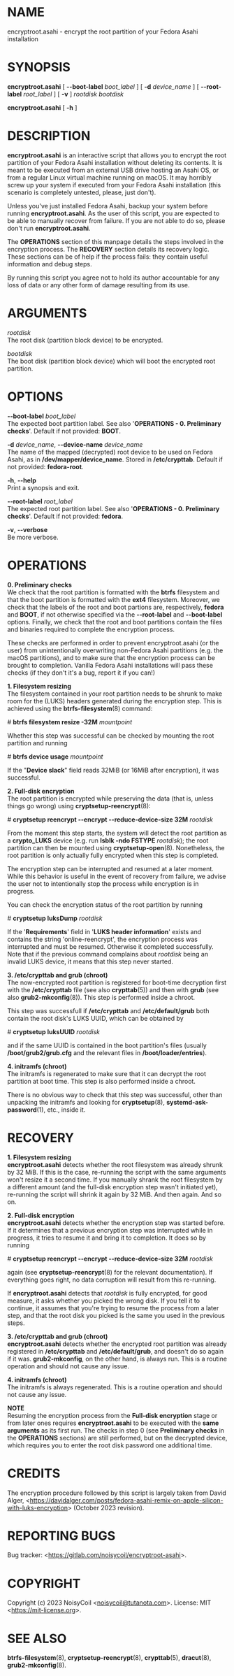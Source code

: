 # NAME

encryptroot.asahi - encrypt the root partition of your Fedora Asahi
installation

# SYNOPSIS

**encryptroot.asahi** \[ **--boot-label** *boot\_label* \] \[ **-d**
*device\_name* \] \[ **--root-label** *root\_label* \] \[ **-v** \]
*rootdisk* *bootdisk*

**encryptroot.asahi** \[ **-h** \]

# DESCRIPTION

**encryptroot.asahi** is an interactive script that allows you to
encrypt the root partition of your Fedora Asahi installation without
deleting its contents. It is meant to be executed from an external USB
drive hosting an Asahi OS, or from a regular Linux virtual machine
running on macOS. It may horribly screw up your system if executed from
your Fedora Asahi installation (this scenario is completely untested,
please, just don't).

Unless you've just installed Fedora Asahi, backup your system before
running **encryptroot.asahi**. As the user of this script, you are
expected to be able to manually recover from failure. If you are not
able to do so, please don't run **encryptroot.asahi**.

The **OPERATIONS** section of this manpage details the steps involved in
the encryption process. The **RECOVERY** section details its recovery
logic. These sections can be of help if the process fails: they contain
useful information and debug steps.

By running this script you agree not to hold its author accountable for
any loss of data or any other form of damage resulting from its use.

# ARGUMENTS

*rootdisk*  
The root disk (partition block device) to be encrypted.

*bootdisk*  
The boot disk (partition block device) which will boot the encrypted
root partition.

# OPTIONS

**--boot-label** *boot\_label*  
The expected boot partition label. See also '**OPERATIONS - 0.
Preliminary checks**'. Default if not provided: **BOOT**.

**-d** *device\_name*, **--device-name** *device\_name*  
The name of the mapped (decrypted) root device to be used on Fedora
Asahi, as in **/dev/mapper/device\_name**. Stored in **/etc/crypttab**.
Default if not provided: **fedora-root**.

**-h**, **--help**  
Print a synopsis and exit.

**--root-label** *root\_label*  
The expected root partition label. See also '**OPERATIONS - 0.
Preliminary checks**'. Default if not provided: **fedora**.

**-v**, **--verbose**  
Be more verbose.

# OPERATIONS

**0. Preliminary checks**  
We check that the root partition is formatted with the **btrfs**
filesystem and that the boot partition is formatted with the **ext4**
filesystem. Moreover, we check that the labels of the root and boot
partions are, respectively, **fedora** and **BOOT**, if not otherwise
specified via the **--root-label** and **--boot-label** options.
Finally, we check that the root and boot partitions contain the files
and binaries required to complete the encryption process.

These checks are performed in order to prevent encryptroot.asahi (or the
user) from unintentionally overwriting non-Fedora Asahi partitions (e.g.
the macOS partitions), and to make sure that the encryption process can
be brought to completion. Vanilla Fedora Asahi installations will pass
these checks (if they don't it's a bug, report it if you can!)

**1. Filesystem resizing**  
The filesystem contained in your root partition needs to be shrunk to
make room for the (LUKS) headers generated during the encryption step.
This is achieved using the **btrfs-filesystem**(8) command:

\# **btrfs filesystem resize -32M** *mountpoint*

Whether this step was successful can be checked by mounting the root
partition and running

\# **btrfs device usage** *mountpoint*

If the "**Device slack**" field reads 32MiB (or 16MiB after encryption),
it was successful.

**2. Full-disk encryption**  
The root partition is encrypted while preserving the data (that is,
unless things go wrong) using **cryptsetup-reencrypt**(8):

\# **cryptsetup reencrypt --encrypt --reduce-device-size 32M**
*rootdisk*

From the moment this step starts, the system will detect the root
partition as a **crypto\_LUKS** device (e.g. run **lsblk -ndo FSTYPE**
*rootdisk*); the root partition can then be mounted using
**cryptsetup-open**(8). Nonetheless, the root partition is only actually
fully encrypted when this step is completed.

The encryption step can be interrupted and resumed at a later moment.
While this behavior is useful in the event of recovery from failure, we
advise the user not to intentionally stop the process while encryption
is in progress.

You can check the encryption status of the root partition by running

\# **cryptsetup luksDump** *rootdisk*

If the '**Requirements**' field in '**LUKS header information**' exists
and contains the string 'online-reencrypt', the encryption process was
interrupted and must be resumed. Otherwise it completed successfully.
Note that if the previous command complains about *rootdisk* being an
invalid LUKS device, it means that this step never started.

**3. /etc/crypttab and grub (chroot)**  
The now-encrypted root partition is registered for boot-time decryption
first with the **/etc/crypttab** file (see also **crypttab**(5)) and
then with **grub** (see also **grub2-mkconfig**(8)). This step is
performed inside a chroot.

This step was successfull if **/etc/crypttab** and **/etc/default/grub**
both contain the root disk's LUKS UUID, which can be obtained by

\# **cryptsetup luksUUID** *rootdisk*

and if the same UUID is contained in the boot partition's files (usually
**/boot/grub2/grub.cfg** and the relevant files in
**/boot/loader/entries**).

**4. initramfs (chroot)**  
The initramfs is regenerated to make sure that it can decrypt the root
partition at boot time. This step is also performed inside a chroot.

There is no obvious way to check that this step was successful, other
than unpacking the initramfs and looking for **cryptsetup**(8),
**systemd-ask-password**(1), etc., inside it.

# RECOVERY

**1. Filesystem resizing**  
**encryptroot.asahi** detects whether the root filesystem was already
shrunk by 32 MiB. If this is the case, re-running the script with the
same arguments won't resize it a second time. If you manually shrank the
root filesystem by a different amount (and the full-disk encryption step
wasn't initiated yet), re-running the script will shrink it again by 32
MiB. And then again. And so on.

**2. Full-disk encryption**  
**encryptroot.asahi** detects whether the encryption step was started
before. If it determines that a previous encryption step was interrupted
while in progress, it tries to resume it and bring it to completion. It
does so by running

\# **cryptsetup reencrypt --encrypt --reduce-device-size 32M**
*rootdisk*

again (see **cryptsetup-reencrypt**(8) for the relevant documentation).
If everything goes right, no data corruption will result from this
re-running.

If **encryptroot.asahi** detects that *rootdisk* is fully encrypted, for
good measure, it asks whether you picked the wrong disk. If you tell it
to continue, it assumes that you're trying to resume the process from a
later step, and that the root disk you picked is the same you used in
the previous steps.

**3. /etc/crypttab and grub (chroot)**  
**encryptroot.asahi** detects whether the encrypted root partition was
already registered in **/etc/crypttab** and **/etc/default/grub**, and
doesn't do so again if it was. **grub2-mkconfig**, on the other hand, is
always run. This is a routine operation and should not cause any issue.

**4. initramfs (chroot)**  
The initramfs is always regenerated. This is a routine operation and
should not cause any issue.

**NOTE**  
Resuming the encryption process from the **Full-disk encryption** stage
or from later ones requires **encryptroot.asahi** to be executed with
the **same arguments** as its first run. The checks in step 0 (see
**Preliminary checks** in the **OPERATIONS** sections) are still
performed, but on the decrypted device, which requires you to enter the
root disk password one additional time.

# CREDITS

The encryption procedure followed by this script is largely taken from
David Alger,
&lt;https://davidalger.com/posts/fedora-asahi-remix-on-apple-silicon-with-luks-encryption&gt;
(October 2023 revision).

# REPORTING BUGS

Bug tracker: &lt;https://gitlab.com/noisycoil/encryptroot-asahi&gt;.

# COPYRIGHT

Copyright (c) 2023 NoisyCoil &lt;noisycoil@tutanota.com&gt;. License:
MIT &lt;https://mit-license.org&gt;.

# SEE ALSO

**btrfs-filesystem**(8), **cryptsetup-reencrypt**(8), **crypttab**(5),
**dracut**(8), **grub2-mkconfig**(8).

